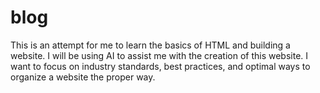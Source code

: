 # blog
This is an attempt for me to learn the basics of HTML and building a website. I will be using AI to assist me with the creation of this website. I want to focus on industry standards, best practices, and optimal ways to organize a website the proper way. 
